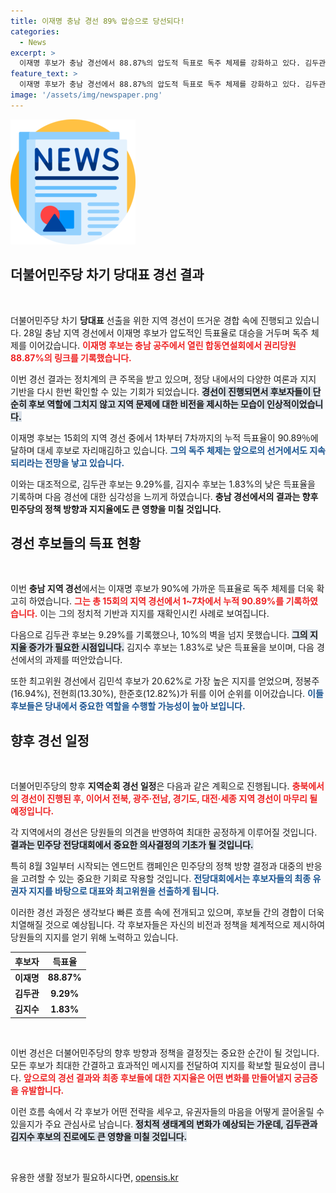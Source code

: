 ```yaml
---
title: 이재명 충남 경선 89% 압승으로 당선되다!
categories:
  - News
excerpt: >
  이재명 후보가 충남 경선에서 88.87%의 압도적 득표로 독주 체제를 강화하고 있다. 김두관, 김지수 후보는 각각 9.29%와 1.83%로 뒤를 이으며, 민주당의 차기 대표와 최고위원 선출이 18일 진행될 예정이다.
feature_text: >
  이재명 후보가 충남 경선에서 88.87%의 압도적 득표로 독주 체제를 강화하고 있다. 김두관, 김지수 후보는 각각 9.29%와 1.83%로 뒤를 이으며, 민주당의 차기 대표와 최고위원 선출이 18일 진행될 예정이다.
image: '/assets/img/newspaper.png'
---
```


<p><img src="/assets/img/newspaper.png" alt="kimp 속보" /></p>

<h2 data-ke-size="size26">더불어민주당 차기 당대표 경선 결과</h2>

<p data-ke-size="size16">&nbsp;</p>

<p>더불어민주당 차기 <b>당대표</b> 선출을 위한 지역 경선이 뜨거운 경합 속에 진행되고 있습니다. 28일 충남 지역 경선에서 이재명 후보가 압도적인 득표율로 대승을 거두며 독주 체제를 이어갔습니다. <b><span style="color: #ee2323;">이재명 후보는 충남 공주에서 열린 합동연설회에서 권리당원 88.87%의 링크를 기록했습니다.</span></b> </p>

<p>이번 경선 결과는 정치계의 큰 주목을 받고 있으며, 정당 내에서의 다양한 여론과 지지 기반을 다시 한번 확인할 수 있는 기회가 되었습니다. <b><span style="background-color: #21538527;">경선이 진행되면서 후보자들이 단순히 후보 역할에 그치지 않고 지역 문제에 대한 비전을 제시하는 모습이 인상적이었습니다.</span></b></p>

<p>이재명 후보는 15회의 지역 경선 중에서 1차부터 7차까지의 누적 득표율이 90.89％에 달하며 대세 후보로 자리매김하고 있습니다. <b><span style="color: #1a5490;">그의 독주 체제는 앞으로의 선거에서도 지속되리라는 전망을 낳고 있습니다.</span></b> </p>

<p>이와는 대조적으로, 김두관 후보는 9.29%를, 김지수 후보는 1.83%의 낮은 득표율을 기록하며 다음 경선에 대한 심각성을 느끼게 하였습니다. <b>충남 경선에서의 결과는 향후 민주당의 정책 방향과 지지율에도 큰 영향을 미칠 것입니다.</b></p>

<h2 data-ke-size="size26">경선 후보들의 득표 현황</h2>

<p data-ke-size="size16">&nbsp;</p>

<p>이번 <b>충남 지역 경선</b>에서는 이재명 후보가 90%에 가까운 득표율로 독주 체제를 더욱 확고히 하였습니다. <b><span style="color: #ee2323;">그는 총 15회의 지역 경선에서 1~7차에서 누적 90.89%를 기록하였습니다.</span></b> 이는 그의 정치적 기반과 지지를 재확인시킨 사례로 보여집니다. </p>

<p>다음으로 김두관 후보는 9.29%를 기록했으나, 10%의 벽을 넘지 못했습니다. <b><span style="background-color: #21538527;">그의 지지율 증가가 필요한 시점입니다.</span></b> 김지수 후보는 1.83%로 낮은 득표율을 보이며, 다음 경선에서의 과제를 떠안았습니다.</p>

<p>또한 최고위원 경선에서 김민석 후보가 20.62%로 가장 높은 지지를 얻었으며, 정봉주(16.94%), 전현희(13.30%), 한준호(12.82%)가 뒤를 이어 순위를 이어갔습니다. <b><span style="color: #1a5490;">이들 후보들은 당내에서 중요한 역할을 수행할 가능성이 높아 보입니다.</span></b></p>

<h2 data-ke-size="size26">향후 경선 일정</h2>

<p data-ke-size="size16">&nbsp;</p>

<p>더불어민주당의 향후 <b>지역순회 경선 일정</b>은 다음과 같은 계획으로 진행됩니다. <b><span style="color: #ee2323;">충북에서의 경선이 진행된 후, 이어서 전북, 광주·전남, 경기도, 대전·세종 지역 경선이 마무리 될 예정입니다.</span></b></p>

<p>각 지역에서의 경선은 당원들의 의견을 반영하여 최대한 공정하게 이루어질 것입니다. <b><span style="background-color: #21538527;">결과는 민주당 전당대회에서 중요한 의사결정의 기초가 될 것입니다.</span></b> </p>

<p>특히 8월 3일부터 시작되는 엔드먼트 캠페인은 민주당의 정책 방향 결정과 대중의 반응을 고려할 수 있는 중요한 기회로 작용할 것입니다. <b><span style="color: #1a5490;">전당대회에서는 후보자들의 최종 유권자 지지를 바탕으로 대표와 최고위원을 선출하게 됩니다.</span></b> </p>

<p>이러한 경선 과정은 생각보다 빠른 흐름 속에 전개되고 있으며, 후보들 간의 경합이 더욱 치열해질 것으로 예상됩니다. 각 후보자들은 자신의 비전과 정책을 체계적으로 제시하여 당원들의 지지를 얻기 위해 노력하고 있습니다.</p>

<table style="width: 100%; border-collapse: collapse;">
    <thead>
        <tr>
            <th style="text-align: center; height: 17px;"><b>후보자</b></th>
            <th style="text-align: center; height: 17px;"><b>득표율</b></th>
        </tr>
    </thead>
    <tbody>
        <tr>
            <td style="text-align: center; height: 17px;"><b>이재명</b></td>
            <td style="text-align: center; height: 17px;"><b>88.87%</b></td>
        </tr>
        <tr>
            <td style="text-align: center; height: 17px;"><b>김두관</b></td>
            <td style="text-align: center; height: 17px;"><b>9.29%</b></td>
        </tr>
        <tr>
            <td style="text-align: center; height: 17px;"><b>김지수</b></td>
            <td style="text-align: center; height: 17px;"><b>1.83%</b></td>
        </tr>
    </tbody>
</table>

<p data-ke-size="size16">&nbsp;</p>

<p>이번 경선은 더불어민주당의 향후 방향과 정책을 결정짓는 중요한 순간이 될 것입니다. 모든 후보가 최대한 간결하고 효과적인 메시지를 전달하여 지지를 확보할 필요성이 큽니다. <b><span style="color: #ee2323;">앞으로의 경선 결과와 최종 후보들에 대한 지지율은 어떤 변화를 만들어낼지 궁금증을 유발합니다.</span></b> </p>

<p>이런 흐름 속에서 각 후보가 어떤 전략을 세우고, 유권자들의 마음을 어떻게 끌어올릴 수 있을지가 주요 관심사로 남습니다. <b><span style="background-color: #21538527;">정치적 생태계의 변화가 예상되는 가운데, 김두관과 김지수 후보의 진로에도 큰 영향을 미칠 것입니다.</span></b> </p>

<p data-ke-size="size16">&nbsp;</p>
유용한 생활 정보가 필요하시다면, <a href="https://opensis.kr" rel="dofollow">opensis.kr</a>


